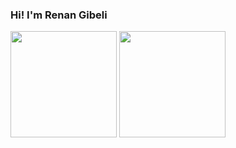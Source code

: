 ### Hi! I'm Renan Gibeli

<!--
**renangibeli/renangibeli** is a ✨ _special_ ✨ repository because its `README.md` (this file) appears on your GitHub profile.

Here are some ideas to get you started:

- 🔭 I’m currently working on ...
- 🌱 I’m currently learning ...
- 👯 I’m looking to collaborate on ...
- 🤔 I’m looking for help with ...
- 💬 Ask me about ...
- 📫 How to reach me: ...
- 😄 Pronouns: ...
- ⚡ Fun fact: ...
-->

<div>
  <a hfer="https://gitbub.com/renangibeli" />
  <img height="170em" src="https://github-readme-stats.vercel.app/api?username=renangibeli&show_icons=true&theme=dracula&include_all_commits&count_private=true" />
  <img height="170em" src="https://github-readme-stats.vercel.app/api/top-langs/?username=renangibeli&layout=compact&langs_count=16&theme=dracula" />
</div>
       
